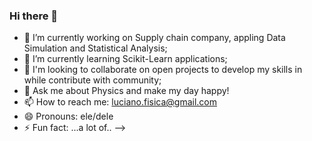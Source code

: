 ### Hi there 👋


- 🔭 I’m currently working on Supply chain company, appling Data Simulation and Statistical Analysis;
- 🌱 I’m currently learning Scikit-Learn applications;
- 👯 I'm looking to collaborate on open projects to develop my skills in while contribute with community;
- 💬 Ask me about Physics and make my day happy!
- 📫 How to reach me: luciano.fisica@gmail.com
- 😄 Pronouns: ele/dele
- ⚡ Fun fact: ...a lot of..
-->
